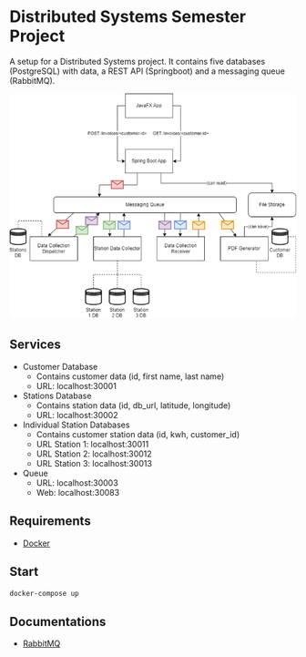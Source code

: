 # Distributed Systems Semester Project
A setup for a Distributed Systems project. It contains five databases (PostgreSQL) with data, a REST API (Springboot) and a messaging queue (RabbitMQ).

![](documentation/diagram.drawio.png)
## Services
- Customer Database
	- Contains customer data (id, first name, last name)
	- URL: localhost:30001
- Stations Database
	- Contains station data (id, db_url, latitude, longitude)
	- URL: localhost:30002
- Individual Station Databases
	- Contains customer station data (id, kwh, customer_id)
	- URL Station 1: localhost:30011
	- URL Station 2: localhost:30012
	- URL Station 3: localhost:30013
- Queue
	- URL: localhost:30003
	- Web: localhost:30083

## Requirements
- [Docker](https://docs.docker.com/get-docker/)

## Start
```shell
docker-compose up
```

## Documentations
- [RabbitMQ](https://www.rabbitmq.com/tutorials/tutorial-one-java.html)
